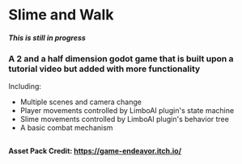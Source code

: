 # Slime and Walk
#### *This is still in progress* 
### A 2 and a half dimension godot game that is built upon a tutorial video but added with more functionality
Including:
- Multiple scenes and camera change
- Player movements controlled by LimboAI plugin's state machine
- Slime movements controlled by LimboAI plugin's behavior tree
- A basic combat mechanism
##
  #### Asset Pack Credit: https://game-endeavor.itch.io/

